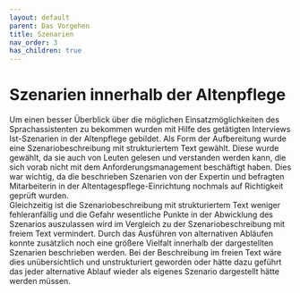 ```yaml
---
layout: default
parent: Das Vorgehen
title: Szenarien
nav_order: 3
has_children: true
---
```



# Szenarien innerhalb der Altenpflege
Um einen besser Überblick über die möglichen Einsatzmöglichkeiten des Sprachassistenten zu bekommen wurden mit Hilfe des getätigten Interviews Ist-Szenarien in der Altenpflege gebildet. Als Form der Aufbereitung wurde eine Szenariobeschreibung mit strukturiertem Text gewählt. Diese wurde gewählt, da sie auch von Leuten gelesen und verstanden werden kann, die sich vorab nicht mit dem Anforderungsmanagement beschäftigt haben. Dies war wichtig, da die beschrieben Szenarien von der Expertin und befragten Mitarbeiterin in der Altentagespflege-Einrichtung nochmals auf Richtigkeit geprüft wurden.<br/> Gleichzeitig ist die Szenariobeschreibung mit strukturiertem Text weniger fehleranfällig und die Gefahr wesentliche Punkte in der Abwicklung des Szenarios auszulassen wird im Vergleich zu der Szenariobeschreibung mit freiem Text vermindert. Durch das Ausführen von alternativen Abläufen konnte zusätzlich noch eine größere Vielfalt innerhalb der dargestellten Szenarien beschrieben werden. Bei der Beschreibung im freien Text wäre dies unübersichtlich und unstrukturiert geworden oder hätte dazu geführt das jeder alternative Ablauf wieder als eigenes Szenario dargestellt hätte werden müssen. 